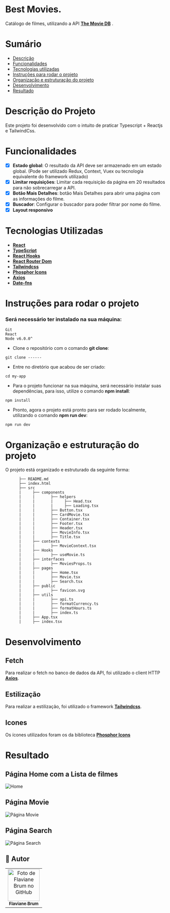 # Best Movies.

Catálogo de filmes, utilizando a API [**The Movie DB**](https://developers.themoviedb.org/3/getting-started/introduction) .

# Sumário

- [Descrição](#descricao)
- [Funcionalidades](#funcionalidades)
- [Tecnologias utilizadas](#tecnologias)
- [Instruções para rodar o projeto](#instrucoes)
- [Organização e estruturação do projeto](#organizacao)
- [Desenvolvimento](#desenvolvimento)
- [Resultado](#resultado)

# Descrição do Projeto <a name="descricao"></a>

Este projeto foi desenvolvido com o intuito de praticar Typescript + Reactjs e TailwindCss.

# Funcionalidades <a name="funcionalidades"></a>

- [x] **Estado global**: O resultado da API deve ser armazenado em um estado global. (Pode ser utilizado Redux, Context, Vuex ou tecnologia equivalente do framework utilizado)
- [x] **Limitar requisições**: Limitar cada requisição da página em 20 resultados para não sobrecarregar a API.
- [x] **Botão Mais Detalhes**: botão Mais Detalhes para abrir uma página com as informações do filme.
- [x] **Buscador**: Configurar o buscador para poder filtrar por nome do filme.
- [x] **Layout responsivo**

# Tecnologias Utilizadas <a name="tecnologias"></a>

- [**React**](https://pt-br.reactjs.org/)
- [**TypeScript**](https://www.typescriptlang.org/)
- [**React Hooks**](https://pt-br.reactjs.org/docs/hooks-intro.html)
- [**React Router Dom**](https://www.npmjs.com/package/react-router-dom)
- [**Tailwindcss**](https://tailwindcss.com/)
- [**Phosphor Icons**](https://phosphoricons.com/)
- [**Axios**](https://axios-http.com/docs/intro)
- [**Date-fns**](https://date-fns.org/)

# Instruções para rodar o projeto <a name="instrucoes"></a>

### Será necessário ter instalado na sua máquina:

```
Git
React
Node v6.0.0^
```

- Clone o repositório com o comando **git clone**:

```
git clone ------
```

- Entre no diretório que acabou de ser criado:

```
cd my-app
```

- Para o projeto funcionar na sua máquina, será necessário instalar suas dependências, para isso, utilize o comando **npm install**:

```
npm install
```

- Pronto, agora o projeto está pronto para ser rodado localmente, utilizando o comando **npm run dev**:

```
npm run dev
```

# Organização e estruturação do projeto <a name="organizacao"></a>

O projeto está organizado e estruturado da seguinte forma:

```
      ├── README.md
      ├── index.html
      ├── src
      |     ├── components
      |     |       ├── helpers
      |     |       |     ├── Head.tsx
      |     |       |     ├── Loading.tsx
      |     |       ├── Button.tsx
      |     |       ├── CardMovie.tsx
      |     |       ├── Container.tsx
      |     |       ├── Footer.tsx
      |     |       ├── Header.tsx
      |     |       ├── MovieInfo.tsx
      |     |       ├── Title.tsx
      |     ├── contexts
      |     |       ├── MovieContext.tsx
      |     ├── Hooks
      |     |       ├── useMovie.ts
      |     ├── interfaces
      |     |       ├── MoviesProps.ts
      |     ├── pages
      |     |       ├── Home.tsx
      |     |       ├── Movie.tsx
      |     |       ├── Search.tsx
      |     ├── public
      |     |       ├── favicon.svg
      |     ├── utils
      |     |       ├── api.ts
      |     |       ├── formatCurrency.ts
      |     |       ├── formatHours.ts
      |     |       ├── index.ts
      |     ├── App.tsx
      |     ├── index.tsx
```

# Desenvolvimento <a name="desenvolvimento" ></a>

## Fetch

Para realizar o fetch no banco de dados da API, foi utilizado o client HTTP [**Axios**](https://axios-http.com/docs/intro).

## Estilização

Para realizar a estilização, foi utilizado o framework [**Tailwindcss**](https://tailwindcss.com/).

## Icones

Os ícones utilizados foram os da biblioteca [**Phosphor Icons**](https://phosphoricons.com/)

# Resultado <a name="resultado"></a>

## Página Home com a Lista de filmes

![Home](https://user-images.githubusercontent.com/77207253/180656204-3423eb14-ed3b-4974-a2ec-16ff74d79534.png)

## Página Movie

![Página Movie](https://user-images.githubusercontent.com/77207253/180808073-7910c75b-1d67-4656-a6b7-72aaadb8b88d.png)

## Página Search

![Página Search](https://user-images.githubusercontent.com/77207253/180814635-14629577-0974-44fb-8ad6-d9018220fff5.png)

## 🦄 Autor<br>

<table>
  <tr>
    <td align="center">
      <a href="https://github.com/Flaviane-Brum">
        <img src="https://avatars.githubusercontent.com/u/77207253?v=4" width="100px;" alt="Foto de Flaviane Brum no GitHub"/><br>
        <sub>
          <b>Flaviane Brum</b>
        </sub>
      </a>
    </td>
  </tr>
</table>
